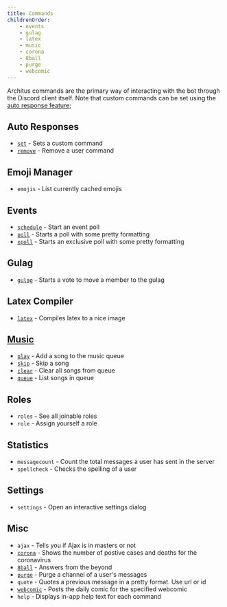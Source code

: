 ```yaml
---
title: Commands
childrenOrder:
    - events
    - gulag
    - latex
    - music
    - corona
    - 8ball
    - purge
    - webcomic
---
```


Architus commands are the primary way of interacting with the bot through the Discord client itself. Note that custom commands can be set using the [auto response feature](./features/auto-responses);

## Auto Responses

* [`set`](/features/auto-responses/#setting-auto-responses) - Sets a custom command
* [`remove`](/features/auto-responses/#removing-auto-responses) - Remove a user command

## Emoji Manager

* `emojis` - List currently cached emojis

## Events

* [`schedule`](/commands/events/#schedule) - Start an event poll
* [`poll`](/commands/events/#poll) - Starts a poll with some pretty formatting
* [`xpoll`](/commands/events/#xpoll) - Starts an exclusive poll with some pretty formatting

## Gulag

* [`gulag`](/commands/gulag) - Starts a vote to move a member to the gulag

## Latex Compiler
* [`latex`](/commands/latex) - Compiles latex to a nice image

## [Music](/commands/music)

* [`play`](/commands/music/#play) - Add a song to the music queue
* [`skip`](/commands/music/#skip) - Skip a song
* [`clear`](/commands/music/#clear) - Clear all songs from queue
* [`queue`](/commands/music/#queue)  - List songs in queue

## Roles

* `roles` - See all joinable roles
* `role` - Assign yourself a role

## Statistics

* `messagecount` - Count the total messages a user has sent in the server
* `spellcheck` - Checks the spelling of a user

## Settings

* `settings` - Open an interactive settings dialog

## Misc

* `ajax` - Tells you if Ajax is in masters or not
* [`corona`](/commands/corona) - Shows the number of postive cases and deaths for the coronavirus
* [`8ball`](/commands/8ball) - Answers from the beyond
* [`purge`](/commands/purge) - Purge a channel of a user's messages
* `quote` - Quotes a previous message in a pretty format. Use url or id
* [`webcomic`](/commands/webcomic) - Posts the daily comic for the specified webcomic
* `help` - Displays in-app help text for each command
